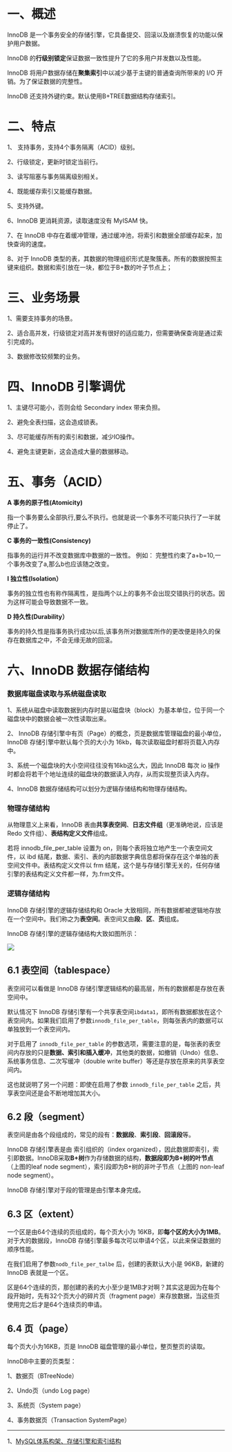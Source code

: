 
# 一、概述

InnoDB 是一个事务安全的存储引擎，它具备提交、回滚以及崩溃恢复的功能以保护用户数据。

InnoDB 的**行级别锁定**保证数据一致性提升了它的多用户并发数以及性能。

InnoDB 将用户数据存储在**聚集索引**中以减少基于主键的普通查询所带来的 I/O 开销。为了保证数据的完整性。

InnoDB 还支持外键约束。默认使用B+TREE数据结构存储索引。

# 二、特点

1、 支持事务，支持4个事务隔离（ACID）级别。

2、行级锁定，更新时锁定当前行。

3、读写阻塞与事务隔离级别相关。

4、既能缓存索引又能缓存数据。

5、支持外键。

6、InnoDB 更消耗资源，读取速度没有 MyISAM 快。

7、在 InnoDB 中存在着缓冲管理，通过缓冲池，将索引和数据全部缓存起来，加快查询的速度。
 
8、对于 InnoDB 类型的表，其数据的物理组织形式是聚簇表。所有的数据按照主键来组织。数据和索引放在一块，都位于B+数的叶子节点上；

# 三、业务场景

1、需要支持事务的场景。

2、适合高并发，行级锁定对高并发有很好的适应能力，但需要确保查询是通过索引完成的。

3、数据修改较频繁的业务。

# 四、InnoDB 引擎调优

1、主键尽可能小，否则会给 Secondary index 带来负担。

2、避免全表扫描，这会造成锁表。

3、尽可能缓存所有的索引和数据，减少IO操作。

4、避免主键更新，这会造成大量的数据移动。


# 五、事务（ACID）

**A 事务的原子性(Atomicity)** 

指一个事务要么全部执行,要么不执行。也就是说一个事务不可能只执行了一半就停止了。

**C 事务的一致性(Consistency)**

指事务的运行并不改变数据库中数据的一致性。 例如： 完整性约束了a+b=10,一个事务改变了a,那么b也应该随之改变。  

**I 独立性(Isolation）** 

事务的独立性也有称作隔离性，是指两个以上的事务不会出现交错执行的状态。因为这样可能会导致数据不一致。

**D 持久性(Durability）**

事务的持久性是指事务执行成功以后,该事务所对数据库所作的更改便是持久的保存在数据库之中，不会无缘无故的回滚。

# 六、InnoDB 数据存储结构

###  数据库磁盘读取与系统磁盘读取

1、系统从磁盘中读取数据到内存时是以磁盘块（block）为基本单位，位于同一个磁盘块中的数据会被一次性读取出来。

2、 InnoDB 存储引擎中有页（Page）的概念，页是数据库管理磁盘的最小单位，InnoDB 存储引擎中默认每个页的大小为 16kb，每次读取磁盘时都将页载入内存中。

3、系统一个磁盘块的大小空间往往没有16kb这么大，因此 InnoDB 每次 io 操作时都会将若干个地址连续的磁盘块的数据读入内存，从而实现整页读入内存。

4、InnoDB 数据存储结构可以划分为逻辑存储结构和物理存储结构。

### 物理存储结构

从物理意义上来看，InnoDB 表由**共享表空间**、**日志文件组**（更准确地说，应该是 Redo 文件组）、**表结构定义文件**组成。

若将 innodb_file_per_table 设置为 on，则每个表将独立地产生一个表空间文件，以 ibd 结尾，数据、索引、表的内部数据字典信息都将保存在这个单独的表空间文件中。表结构定义文件以 frm 结尾，这个是与存储引擎无关的，任何存储引擎的表结构定义文件都一样，为.frm文件。

### 逻辑存储结构

InnoDB 存储引擎的逻辑存储结构和 Oracle 大致相同，所有数据都被逻辑地存放在一个空间中。我们称之为**表空间**。表空间又由**段**、**区**、**页**组成。


InnoDB 存储引擎的逻辑存储结构大致如图所示：

![](mysql-2022-09-26_15-23-26.png)


## 6.1 表空间（tablespace）

表空间可以看做是 InnoDB 存储引擎逻辑结构的最高层，所有的数据都是存放在表空间中。

默认情况下 InnoDB 存储引擎有一个共享表空间`ibdata1`，即所有数据都放在这个表空间内。如果我们启用了参数`innodb_file_per_table`，则每张表内的数据可以单独放到一个表空间内。

对于启用了 `innodb_file_per_table` 的参数选项，需要注意的是，每张表的表空间内存放的只是**数据、索引和插入缓冲**，其他类的数据，如撤销（Undo）信息、系统事务信息、二次写缓冲（double write buffer）等还是存放在原来的共享表空间内。

这也就说明了另一个问题：即使在启用了参数 `innodb_file_per_table` 之后，共享表空间还是会不断地增加其大小。

## 6.2 段（segment）

表空间是由各个段组成的，常见的段有：**数据段**、**索引段**、**回滚段**等。

InnoDB 存储引擎表是由 索引组织的（index organized），因此数据即索引，索引即数据。InnoDB采取**B+树**作为存储数据的结构，**数据段即为B+树的叶节点**（上图的leaf node segment），索引段即为B+树的非叶子节点（上图的 non-leaf node segment）。

InnoDB 存储引擎对于段的管理是由引擎本身完成。

## 6.3 区（extent）

一个区是由64个连续的页组成的，每个页大小为 16KB，即**每个区的大小为1MB**。对于大的数据段，InnoDB 存储引擎最多每次可以申请4个区，以此来保证数据的顺序性能。

在我们启用了参数`nodb_file_per_talbe` 后，创建的表默认大小是 96KB，新建的 InnoDB 表就是一个区。

区是64个连续的页，那创建的表的大小至少是1MB才对啊？其实这是因为在每个段开始时，先有32个页大小的碎片页（fragment page）来存放数据，当这些页使用完之后才是64个连续页的申请。

## 6.4 页（page）

每个页大小为16KB，页是 InnoDB 磁盘管理的最小单位，整页整页的读取。

InnoDB中主要的页类型：

1、数据页（BTreeNode）

2、Undo页（undo Log page）

3、系统页（System page）

4、事务数据页（Transaction SystemPage）



---
1、[MySQL体系构架、存储引擎和索引结构](https://zhuanlan.zhihu.com/p/500250022)